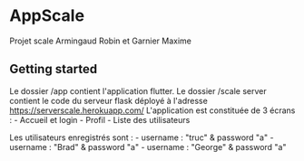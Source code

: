 # AppScale

Projet scale Armingaud Robin et Garnier Maxime

## Getting started

Le dossier /app contient l'application flutter.
Le dossier /scale server contient le code du serveur flask déployé à l'adresse https://serverscale.herokuapp.com/
L'application est constituée de 3 écrans :
    - Accueil et login
    - Profil
    - Liste des utilisateurs

Les utilisateurs enregistrés sont :
    - username : "truc" & password "a"
    - username : "Brad" & password "a"
    - username : "George" & password "a"
